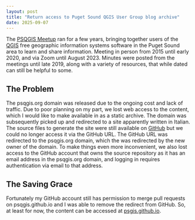```yaml
---
layout: post
title: "Return access to Puget Sound QGIS User Group blog archive"
date: 2025-09-07
---
```


The [PSQGIS Meetup](https://www.meetup.com/puget-sound-qgis-users-group/) ran for a few years, bringing together users of the [QGIS](https://qgis.org/) free geographic information systems software in the Puget Sound area to learn and share information. Meeting in person from 2015 until  early 2020, and via Zoom until August 2023. Minutes were posted from the meetings until late 2019, along with a variety of resources, that while dated can still be helpful to some.  

## The Problem
The psqgis.org domain was released due to the ongoing cost and lack of traffic. Due to poor planning on my part, we lost web access to the content, which I would like to make available in as a static archive. The domain was subsequently picked up and redirected to a site apparently written in Italian. The source files to generate the site were still available on  [GitHub](https://github.com/psqgis/psqgis.github.io) but we could no longer access it via the GitHub URL. The GitHub URL was  redirected to the psqgis.org domain, which the was redirected by the new owner of the domain. To make things even more inconvenient, we also lost access to the GitHub account that owns the source repository as it has an email address in the psqgis.org domain, and logging in requires authentication via email to that address.

## The Saving Grace
Fortunately my GitHub account still has permission to merge pull requests on psqgis.github.io and I was able to remove the redirect from GitHub. So, at least for now, the content can be accessed at [psgis.github.io](https://psqgis.github.io/).
